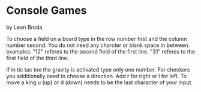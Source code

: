 # Console Games
by Leon Broda

To choose a field on a board type in the row number first and the column number second.
You do not need any charcter or blank space in between.
examples: "12" referes to the second field of the first line.
          "31" referes to the first field of the third line.

If in tic tac toe the gravity is activated type only one number.
For checkers you additionally need to choose a direction.
Add r for right or l for left.
To move a king u (up) or d (down) needs to be the last character of your input.
